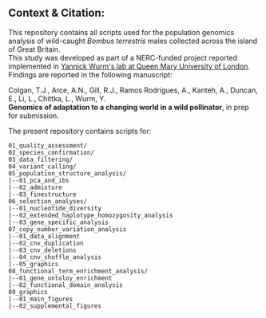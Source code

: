 ## Context & Citation:  
This repository contains all scripts used for the population genomics analysis of wild-caught _Bombus terrestris_ males collected across the island of Great Britain.  
This study was developed as part of a NERC-funded project reported implemented in [Yannick Wurm's lab at Queen Mary University of London](https://wurmlab.github.io/).  
Findings are reported in the following manuscript:

Colgan, T.J., Arce, A.N., Gill, R.J., Ramos Rodrigues, A., Kanteh, A., Duncan, E., Li, L., Chittka, L., Wurm, Y.  
__Genomics of adaptation to a changing world in a wild pollinator__, in prep for submission.  

The present repository contains scripts for:  
```
01_quality_assessment/  
02_species_confirmation/  
03_data_filtering/  
04_variant_calling/  
05_population_structure_analysis/  
|--01_pca_and_ibs  
|--02_admixture  
|--03_finestructure  
06_selection_analyses/  
|--01_nucleotide_diversity  
|--02_extended_haplotype_homozygosity_analysis  
|--03_gene_specific_analysis  
07_copy_number_variation_analysis
|--01_data_alignment  
|--02_cnv_duplication  
|--03_cnv_deletions  
|--04_cnv_shuffle_analysis  
|--05_graphics  
08_functional_term_enrichment_analysis/  
|--01_gene_ontoloy_enrichment  
|--02_functional_domain_analysis  
09_graphics  
|--01_main_figures  
|--02_supplemental_figures  
```
